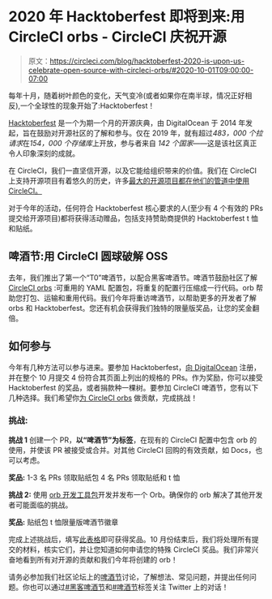# 2020 年 Hacktoberfest 即将到来:用 CircleCI orbs - CircleCI 庆祝开源

> 原文：<https://circleci.com/blog/hacktoberfest-2020-is-upon-us-celebrate-open-source-with-circleci-orbs/#2020-10-01T09:00:00-07:00>

每年十月，随着树叶颜色的变化，天气变冷(或者如果你在南半球，情况正好相反),一个全球性的现象开始了:Hacktoberfest！

[Hacktoberfest](https://hacktoberfest.digitalocean.com/) 是一个为期一个月的开源庆典，由 DigitalOcean 于 2014 年发起，旨在鼓励对开源社区的了解和参与。仅在 2019 年，就有超过*483，000 个拉请求*在*154，000 个存储库*上开放，参与者来自 *142 个国家*——这是该社区真正令人印象深刻的成就。

在 CircleCI，我们一直坚信开源，以及它能给组织带来的价值。我们在 CircleCI 上支持开源项目有着悠久的历史，许多[最大的开源项目都在他们的管道中使用 CircleCI。](https://circleci.com/blog/leading-open-source-ml-advancements-an-introduction-to-pytorch/)

对于今年的活动，任何符合 Hacktoberfest 核心要求的人(至少有 4 个有效的 PRs 提交给开源项目)都将获得活动赠品，包括支持赞助商提供的 Hacktoberfest t 恤和贴纸。

## 啤酒节:用 CircleCI 圆球破解 OSS

去年，我们推出了第一个“T0”啤酒节，以配合黑客啤酒节。啤酒节鼓励社区了解 [CircleCI orbs](https://circleci.com/docs/using-orbs/) :可重用的 YAML 配置包，将重复的配置行压缩成一行代码。orb 帮助您打包、运输和重用代码。我们今年将重访啤酒节，以帮助更多的开发者了解 orbs 和 Hacktoberfest。您还有机会获得我们独特的限量版奖品，让您的奖金翻倍。

## 如何参与

今年有几种方法可以参与进来。要参加 Hacktoberfest，[向 DigitalOcean](https://hacktoberfest.digitalocean.com/) 注册，并在整个 10 月提交 4 份符合其页面上列出的规格的 PRs。作为奖励，你可以接受 Hacktoberfest 的奖品，或者捐款种一棵树。要参加 CircleCI 啤酒节，您有以下几种选择。我们希望你[为 CircleCI orbs](https://circleci.com/blog/how-to-make-an-easy-and-valuable-open-source-contribution-with-circleci-orbs/) 做贡献，完成挑战！

### 挑战:

**挑战 1**
创建一个 PR，**以“啤酒节”为标签**，在现有的 CircleCI 配置中包含 orb 的使用，并使该 PR 被接受或合并。对其他 CircleCI 回购的有效贡献，如 Docs，也可以考虑。

**奖品:**
1-3 名 PRs 领取贴纸包 4 名 PRs 领取贴纸和 t 恤

**挑战 2:**
使用 [orb 开发工具包](https://circleci.com/docs/orb-author-intro/)开发并发布一个 Orb。确保你的 orb 解决了其他开发者可能面临的挑战。

**奖品:**
贴纸包 t 恤限量版啤酒节徽章

完成上述挑战后，填写[此表格](https://circleci-community.typeform.com/to/mErGL0nv)即可获得奖品。10 月份结束后，我们将处理所有提交的材料，核实它们，并让您知道如何申请您的特殊 CircleCI 奖品。我们非常兴奋地看到所有对开源的贡献和我们今年将创建的 orb！

请务必参加我们社区论坛上的[啤酒节](https://discuss.circleci.com/t/official-hacktoberfest-and-orbtoberfest-thread/37510/)讨论，了解想法、常见问题，并提出任何问题。你也可以通过[#黑客啤酒节](https://twitter.com/search?q=%23hacktoberfest&f=live)和[#啤酒节](https://twitter.com/search?q=%23orbtoberfest&f=live)标签关注 Twitter 上的对话！